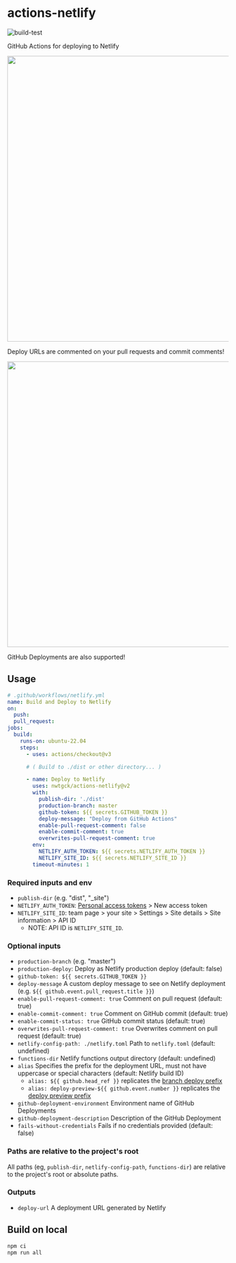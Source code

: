 # actions-netlify
![build-test](https://github.com/nwtgck/actions-netlify/workflows/build-test/badge.svg)

GitHub Actions for deploying to Netlify

<img src="doc_assets/deploy-url-comment.png" width="650">

Deploy URLs are commented on your pull requests and commit comments!

<img src="doc_assets/github-deployment.png" width="650">

GitHub Deployments are also supported!

## Usage

```yaml
# .github/workflows/netlify.yml
name: Build and Deploy to Netlify
on:
  push:
  pull_request:
jobs:
  build:
    runs-on: ubuntu-22.04
    steps:
      - uses: actions/checkout@v3

      # ( Build to ./dist or other directory... )

      - name: Deploy to Netlify
        uses: nwtgck/actions-netlify@v2
        with:
          publish-dir: './dist'
          production-branch: master
          github-token: ${{ secrets.GITHUB_TOKEN }}
          deploy-message: "Deploy from GitHub Actions"
          enable-pull-request-comment: false
          enable-commit-comment: true
          overwrites-pull-request-comment: true
        env:
          NETLIFY_AUTH_TOKEN: ${{ secrets.NETLIFY_AUTH_TOKEN }}
          NETLIFY_SITE_ID: ${{ secrets.NETLIFY_SITE_ID }}
        timeout-minutes: 1
```


### Required inputs and env
- `publish-dir` (e.g. "dist", "_site")
- `NETLIFY_AUTH_TOKEN`: [Personal access tokens](https://app.netlify.com/user/applications#personal-access-tokens) > New access token
- `NETLIFY_SITE_ID`: team page > your site > Settings > Site details > Site information > API ID
  - NOTE: API ID is `NETLIFY_SITE_ID`.

### Optional inputs
- `production-branch` (e.g. "master")
- `production-deploy`: Deploy as Netlify production deploy (default: false)
- `github-token: ${{ secrets.GITHUB_TOKEN }}`
- `deploy-message` A custom deploy message to see on Netlify deployment (e.g. `${{ github.event.pull_request.title }}`)
- `enable-pull-request-comment: true` Comment on pull request (default: true)
- `enable-commit-comment: true` Comment on GitHub commit (default: true)
- `enable-commit-status: true` GitHub commit status (default: true)
- `overwrites-pull-request-comment: true` Overwrites comment on pull request (default: true)
- `netlify-config-path: ./netlify.toml` Path to `netlify.toml` (default: undefined)
- `functions-dir` Netlify functions output directory (default: undefined)
- `alias` Specifies the prefix for the deployment URL, must not have uppercase or special characters (default: Netlify build ID)
  - `alias: ${{ github.head_ref }}` replicates the [branch deploy prefix](https://docs.netlify.com/site-deploys/overview/#definitions)
  - `alias: deploy-preview-${{ github.event.number }}` replicates the [deploy preview prefix](https://docs.netlify.com/site-deploys/overview/#definitions)
- `github-deployment-environment` Environment name of GitHub Deployments
- `github-deployment-description` Description of the GitHub Deployment
- `fails-without-credentials` Fails if no credentials provided (default: false)

### Paths are relative to the project's root
All paths (eg, `publish-dir`, `netlify-config-path`, `functions-dir`) are relative to the project's root or absolute paths.

### Outputs
- `deploy-url` A deployment URL generated by Netlify

## Build on local

```bash
npm ci
npm run all
```

